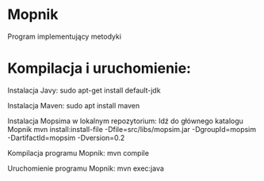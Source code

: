 # Mopnik
Program implementujący metodyki

# Kompilacja i uruchomienie:

Instalacja Javy:
sudo apt-get install default-jdk

Instalacja Maven:
sudo apt install maven

Instalacja Mopsima w lokalnym repozytorium:
Idź do głównego katalogu Mopnik
mvn install:install-file -Dfile=src/libs/mopsim.jar -DgroupId=mopsim -DartifactId=mopsim -Dversion=0.2

Kompilacja programu Mopnik:
mvn compile

Uruchomienie programu Mopnik:
mvn exec:java
